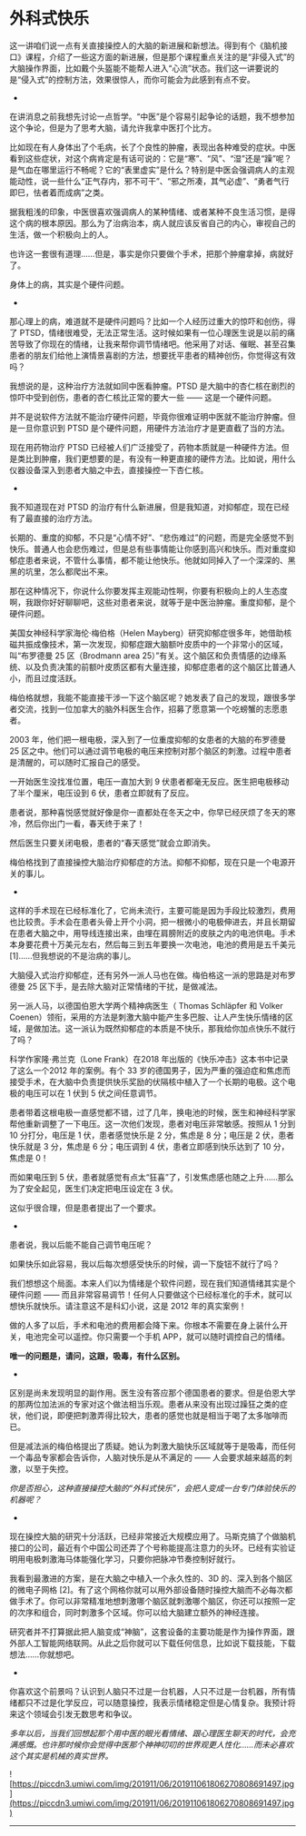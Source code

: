 # 外科式快乐

这一讲咱们说一点有关直接操控人的大脑的新进展和新想法。得到有个《脑机接口》课程，介绍了一些这方面的新进展，但是那个课程重点关注的是“非侵入式”的大脑操作界面，比如戴个头盔能不能帮人进入“心流”状态。我们这一讲要说的是“侵入式”的控制方法，效果很惊人，而你可能会为此感到有点不安。

*

在讲消息之前我想先讨论一点哲学。“中医”是个容易引起争论的话题，我不想参加这个争论，但是为了思考大脑，请允许我拿中医打个比方。

比如现在有人身体出了个毛病，长了个良性的肿瘤，表现出各种难受的症状。中医看到这些症状，对这个病肯定是有话可说的：它是“寒”、“风”、“湿”还是“躁”呢？是气血在哪里运行不畅呢？它的“表里虚实”是什么？特别是中医会强调病人的主观能动性，说一些什么“正气存内，邪不可干”、“邪之所凑，其气必虚”、“勇者气行即巳，怯者着而成病”之类。

据我粗浅的印象，中医很喜欢强调病人的某种情绪、或者某种不良生活习惯，是得这个病的根本原因。那么为了治病治本，病人就应该反省自己的内心，审视自己的生活，做一个积极向上的人。

也许这一套很有道理……但是，事实是你只要做个手术，把那个肿瘤拿掉，病就好了。

身体上的病，其实是个硬件问题。

*

那心理上的病，难道就不是硬件问题吗？比如一个人经历过重大的惊吓和创伤，得了 PTSD，情绪很难受，无法正常生活。这时候如果有一位心理医生说是以前的痛苦导致了你现在的情绪，让我来帮你调节情绪吧。他采用了对话、催眠、甚至召集患者的朋友们给他上演情景喜剧的方法，想要抚平患者的精神创伤，你觉得这有效吗？

我想说的是，这种治疗方法就如同中医看肿瘤。PTSD 是大脑中的杏仁核在剧烈的惊吓中受到创伤，患者的杏仁核比正常的要大一些 —— 这是一个硬件问题。

并不是说软件方法就不能治疗硬件问题，毕竟你很难证明中医就不能治疗肿瘤。但是一旦你意识到 PTSD 是个硬件问题，用硬件方法治疗才是更直截了当的方法。

现在用药物治疗 PTSD 已经被人们广泛接受了，药物本质就是一种硬件方法。但是类比到肿瘤，我们更想要的是，有没有一种更直接的硬件方法。比如说，用什么仪器设备深入到患者大脑之中去，直接操控一下杏仁核。

*

我不知道现在对 PTSD 的治疗有什么新进展，但是我知道，对抑郁症，现在已经有了最直接的治疗方法。

长期的、重度的抑郁，不只是“心情不好”、“悲伤难过”的问题，而是完全感觉不到快乐。普通人也会悲伤难过，但是总有些事情能让你感到高兴和快乐。而对重度抑郁症患者来说，不管什么事情，都不能让他快乐。他就如同掉入了一个深深的、黑黑的坑里，怎么都爬出不来。

那在这种情况下，你说什么你要发挥主观能动性啊，你要有积极向上的人生态度啊，我跟你好好聊聊吧，这些对患者来说，就等于是中医治肿瘤。重度抑郁，是个硬件问题。

美国女神经科学家海伦·梅伯格（Helen Mayberg）研究抑郁症很多年，她借助核磁共振成像技术，第一次发现，抑郁症跟大脑额叶皮质中的一个非常小的区域，叫“布罗德曼 25 区（Brodmann area 25）”有关。这个脑区和负责情感的边缘系统、以及负责决策的前额叶皮质区都有大量连接，抑郁症患者的这个脑区比普通人小，而且过度活跃。

梅伯格就想，我能不能直接干涉一下这个脑区呢？她发表了自己的发现，跟很多学者交流，找到一位加拿大的脑外科医生合作，招募了愿意第一个吃螃蟹的志愿患者。

2003 年，他们把一根电极，深入到了一位重度抑郁的女患者的大脑的布罗德曼 25 区之中。他们可以通过调节电极的电压来控制对那个脑区的刺激。过程中患者是清醒的，可以随时汇报自己的感受。

一开始医生没找准位置，电压一直加大到 9 伏患者都毫无反应。医生把电极移动了半个厘米，电压设到 6 伏，患者立即就有了反应。

患者说，那种喜悦感觉就好像是你一直都处在冬天之中，你早已经厌烦了冬天的寒冷，然后你出门一看，春天终于来了！

然后医生只要关闭电极，患者的“春天感觉”就会立即消失。

梅伯格找到了直接操控大脑治疗抑郁症的方法。抑郁不抑郁，现在只是一个电源开关的事儿。

*

这样的手术现在已经标准化了，它尚未流行，主要可能是因为手段比较激烈，费用也比较贵。手术会在患者头骨上开个小洞，把一根微小的电极伸进去，并且长期留在患者大脑之中，用导线连接出来，由埋在肩膀附近的皮肤之内的电池供电。手术本身要花费十万美元左右，然后每三到五年要换一次电池，电池的费用是五千美元 [1]……但我想说的不是治病的事儿。

大脑侵入式治疗抑郁症，还有另外一派人马也在做。梅伯格这一派的思路是对布罗德曼 25 区下手，是去除大脑对正常情绪的干扰，是做减法。

另一派人马，以德国伯恩大学两个精神病医生（ Thomas Schläpfer 和 Volker Coenen）领衔，采用的方法是刺激大脑中能产生多巴胺、让人产生快乐情绪的区域，是做加法。这一派认为既然抑郁症的本质是不快乐，那我给你加点快乐不就行了吗？

科学作家隆·弗兰克（Lone Frank）在2018 年出版的《快乐冲击》这本书中记录了这么一个2012 年的案例。有个 33 岁的德国男子，因为严重的强迫症和焦虑而接受手术，在大脑中负责提供快乐奖励的伏隔核中植入了一个长期的电极。这个电极的电压可以在 1 伏到 5 伏之间任意调节。

患者带着这根电极一直感觉都不错，过了几年，换电池的时候，医生和神经科学家帮他重新调整了一下电压。这一次他们发现，患者对电压非常敏感。按照从 1 分到 10 分打分，电压是 1 伏，患者感觉快乐是 2 分，焦虑是 8 分；电压是 2 伏，患者快乐就是 3 分，焦虑是 6 分；电压调到 4 伏，患者立即感到快乐达到了 10 分，焦虑是 0！

而如果电压到 5 伏，患者就感觉有点太“狂喜”了，引发焦虑感也随之上升……那么为了安全起见，医生们决定把电压设定在 3 伏。

这似乎很合理，但是患者提出了一个要求。

*

患者说，我以后能不能自己调节电压呢？

如果快乐如此容易，我以后每次想感受快乐的时候，调一下旋钮不就行了吗？

我们想想这个局面。本来人们以为情绪是个软件问题，现在我们知道情绪其实是个硬件问题 —— 而且非常容易调节！任何人只要做这个已经标准化的手术，就可以想快乐就快乐。请注意这不是科幻小说，这是 2012 年的真实案例！

做的人多了以后，手术和电池的费用都会降下来。你根本不需要在身上装什么开关，电池完全可以遥控。你只需要一个手机 APP，就可以随时调控自己的情绪。

 **唯一的问题是，请问，这跟，吸毒，有什么区别。**

*

区别是尚未发现明显的副作用。医生没有答应那个德国患者的要求。但是伯恩大学的那两位加法派的专家对这个做法相当乐观。患者从来没有出现过躁狂之类的症状，他们说，即便把刺激弄得比较大，患者的感觉也就是相当于喝了太多咖啡而已。

但是减法派的梅伯格提出了质疑。她认为刺激大脑快乐区域就等于是吸毒，而任何一个毒品专家都会告诉你，人脑对快乐是从不满足的 —— 人会要求越来越高的刺激，以至于失控。

 *你是否担心，这种直接操控大脑的“外科式快乐”，会把人变成一台专门体验快乐的机器呢？*

*

现在操控大脑的研究十分活跃，已经非常接近大规模应用了。马斯克搞了个做脑机接口的公司，最近有个中国公司还弄了个号称能提高注意力的头环。已经有实验证明用电极刺激海马体能强化学习，只要你把脉冲节奏控制好就行。

我看到最激进的方案，是在大脑之中植入一个永久性的、3D 的、深入到各个脑区的微电子网格 [2]。有了这个网格你就可以用外部设备随时操控大脑而不必每次都做手术了。你可以非常精准地想刺激哪个脑区就刺激哪个脑区，你还可以按照一定的次序和组合，同时刺激多个区域。你可以给大脑建立额外的神经连接。

研究者并不打算据此把人脑变成“神脑”，这套设备的主要功能是作为操作界面，跟外部人工智能网络联网。从此之后你就可以下载任何信息，比如说下载技能，下载想法……你就想吧。

*

你喜欢这个前景吗？认识到人脑只不过是一台机器，人只不过是一台机器，所有情绪都只不过是化学反应，可以随意操控，我表示情绪稳定但是心情复杂。我预计将来这个领域会引发无数思考和争议。

 *多年以后，当我们回想起那个用中医的眼光看情绪、跟心理医生聊天的时代，会充满感慨。也许那时候你会觉得中医那个神神叨叨的世界观更人性化……而未必喜欢这个其实是机械的真实世界。*

![https://piccdn3.umiwi.com/img/201911/06/201911061806270808691497.jpg](https://piccdn3.umiwi.com/img/201911/06/201911061806270808691497.jpg)

---
